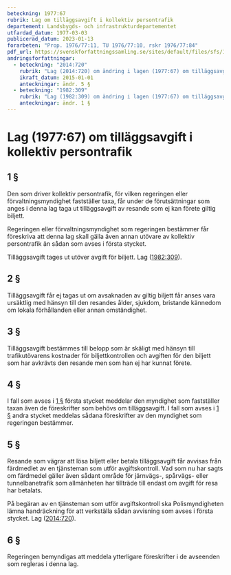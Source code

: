 ```yaml
---
beteckning: 1977:67
rubrik: Lag om tilläggsavgift i kollektiv persontrafik
departement: Landsbygds- och infrastrukturdepartementet
utfardad_datum: 1977-03-03
publicerad_datum: 2023-01-13
forarbeten: "Prop. 1976/77:11, TU 1976/77:10, rskr 1976/77:84"
pdf_url: https://svenskforfattningssamling.se/sites/default/files/sfs/1977-03/SFS1977-67.pdf
andringsforfattningar:
  - beteckning: "2014:720"
    rubrik: "Lag (2014:720) om ändring i lagen (1977:67) om tilläggsavgift i kollektiv persontrafik"
    ikraft_datum: 2015-01-01
    anteckningar: ändr. 5 §
  - beteckning: "1982:309"
    rubrik: "Lag (1982:309) om ändring i lagen (1977:67) om tilläggsavgift i kollektiv persontrafik"
    anteckningar: ändr. 1 §
---
```


# Lag (1977:67) om tilläggsavgift i kollektiv persontrafik

## 1 §

Den som driver kollektiv persontrafik, för vilken regeringen eller förvaltningsmyndighet fastställer taxa, får under de förutsättningar som anges i denna lag taga ut tilläggsavgift av resande som ej kan förete giltig biljett.

Regeringen eller förvaltningsmyndighet som regeringen bestämmer får föreskriva att denna lag skall gälla även annan utövare av kollektiv persontrafik än sådan som avses i första stycket.

Tilläggsavgift tages ut utöver avgift för biljett. Lag ([1982:309](https://selex.se/eli/sfs/1982/309)).

## 2 §

Tilläggsavgift får ej tagas ut om avsaknaden av giltig biljett får anses vara ursäktlig med hänsyn till den resandes ålder, sjukdom, bristande kännedom om lokala förhållanden eller annan omständighet.

## 3 §

Tilläggsavgift bestämmes till belopp som är skäligt med hänsyn till trafikutövarens kostnader för biljettkontrollen och avgiften för den biljett som har avkrävts den resande men som han ej har kunnat förete.

## 4 §

I fall som avses i [1 §](#1) första stycket meddelar den myndighet som fastställer taxan även de föreskrifter som behövs om tilläggsavgift. I fall som avses i [1 §](#1) andra stycket meddelas sådana föreskrifter av den myndighet som regeringen bestämmer.

## 5 §

Resande som vägrar att lösa biljett eller betala tilläggsavgift får avvisas från färdmedlet av en tjänsteman som utför avgiftskontroll. Vad som nu har sagts om färdmedel gäller även sådant område för järnvägs-, spårvägs- eller tunnelbanetrafik som allmänheten har tillträde till endast om avgift för resa har betalats.

På begäran av en tjänsteman som utför avgiftskontroll ska Polismyndigheten lämna handräckning för att verkställa sådan avvisning som avses i första stycket. Lag ([2014:720](https://selex.se/eli/sfs/2014/720)).

## 6 §

Regeringen bemyndigas att meddela ytterligare föreskrifter i de avseenden som regleras i denna lag.
